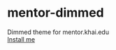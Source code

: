 # mentor-dimmed
Dimmed theme for mentor.khai.edu \
[Install me](https://github.com/husarenko/mentor-dimmed/raw/main/Mentor%20KhAI%20Dark%20Theme-0.1.user.js)
